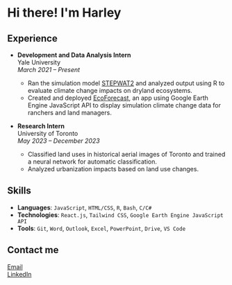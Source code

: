 # Hi there! I'm Harley

## Experience
- **Development and Data Analysis Intern**  
  Yale University  
  *March 2021 – Present*  
  - Ran the simulation model [STEPWAT2](https://github.com/DrylandEcology/STEPWAT2) and analyzed output using R to evaluate climate change impacts on dryland ecosystems.
  - Created and deployed [EcoForecast](https://ecoforecast.info/), an app using Google Earth Engine JavaScript API to display simulation climate change data for ranchers and land managers.

- **Research Intern**  
  University of Toronto  
  *May 2023 – December 2023*  
  - Classified land uses in historical aerial images of Toronto and trained a neural network for automatic classification.
  - Analyzed urbanization impacts based on land use changes.

## Skills
- **Languages**: `JavaScript`, `HTML/CSS`, `R`, `Bash`, `C/C#`
- **Technologies**: `React.js`, `Tailwind CSS`, `Google Earth Engine JavaScript API`
- **Tools**: `Git`, `Word`, `Outlook`, `Excel`, `PowerPoint`, `Drive`, `VS Code`  

## Contact me
[Email](mailto:harleyzhang06@gmail.com)  
[LinkedIn](https://www.linkedin.com/in/harley-zhang-3ba53b2a9)  
